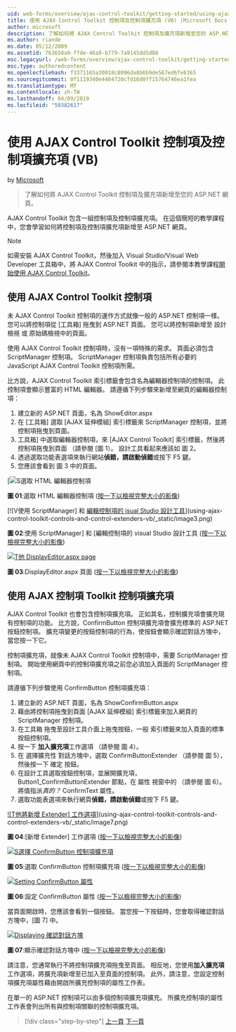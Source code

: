 ```yaml
---
uid: web-forms/overview/ajax-control-toolkit/getting-started/using-ajax-control-toolkit-controls-and-control-extenders-vb
title: 使用 AJAX Control Toolkit 控制項及控制項擴充項 (VB) |Microsoft Docs
author: microsoft
description: 了解如何將 AJAX Control Toolkit 控制項及擴充項新增至您的 ASP.NET 網頁。
ms.author: riande
ms.date: 05/12/2009
ms.assetid: 763650a9-ffde-46a9-b779-7a9145dd5d88
msc.legacyurl: /web-forms/overview/ajax-control-toolkit/getting-started/using-ajax-control-toolkit-controls-and-control-extenders-vb
msc.type: authoredcontent
ms.openlocfilehash: f3371165a30018c8096da8b6b9de567ed6fe6365
ms.sourcegitcommit: 0f1119340e4464720cfd16d0ff15764746ea1fea
ms.translationtype: MT
ms.contentlocale: zh-TW
ms.lasthandoff: 04/09/2019
ms.locfileid: "59382617"
---
```

# <a name="using-ajax-control-toolkit-controls-and-control-extenders-vb"></a>使用 AJAX Control Toolkit 控制項及控制項擴充項 (VB)

by [Microsoft](https://github.com/microsoft)

> 了解如何將 AJAX Control Toolkit 控制項及擴充項新增至您的 ASP.NET 網頁。


AJAX Control Toolkit 包含一組控制項及控制項擴充項。 在這個簡短的教學課程中，您會學習如何將控制項及控制項擴充項新增至 ASP.NET 網頁。

> [!NOTE] 
> 
> 如需安裝 AJAX Control Toolkit，然後加入 Visual Studio/Visual Web Developer 工具箱中，將 AJAX Control Toolkit 中的指示，請參閱本教學課程[開始使用 AJAX Control Toolkit](get-started-with-the-ajax-control-toolkit-vb.md)。


## <a name="using-ajax-control-toolkit-controls"></a>使用 AJAX Control Toolkit 控制項

未 AJAX Control Toolkit 控制項的運作方式就像一般的 ASP.NET 控制項一樣。 您可以將控制項從 [工具箱] 拖曳到 ASP.NET 頁面。 您可以將控制項新增至 設計檢視 或 原始碼檢視中的頁面。

使用 AJAX Control Toolkit 控制項時，沒有一項特殊的需求。 頁面必須包含 ScriptManager 控制項。 ScriptManager 控制項負責包括所有必要的 JavaScript AJAX Control Toolkit 控制項所需。

比方說，AJAX Control Toolkit 索引標籤會包含名為編輯器控制項的控制項。 此控制項會顯示豐富的 HTML 編輯器。 請遵循下列步驟來新增至網頁的編輯器控制項：

1. 建立新的 ASP.NET 頁面，名為 ShowEditor.aspx
2. 在 [工具箱] 選取 [AJAX 延伸模組] 索引標籤來 ScriptManager 控制項，並將控制項拖曳到頁面。
3. 工具箱] 中選取編輯器控制項，來 [AJAX Control Toolkit] 索引標籤，然後將控制項拖曳到頁面 （請參閱 [圖 1）。 設計工具看起來應該如 圖 2。
4. 透過選取功能表選項來執行網站**偵錯，請啟動偵錯**或按下 F5 鍵。
5. 您應該會看到 圖 3 中的頁面。


[![S選取 [HTML 編輯器控制項](using-ajax-control-toolkit-controls-and-control-extenders-vb/_static/image1.jpg)](using-ajax-control-toolkit-controls-and-control-extenders-vb/_static/image1.png)

**圖 01**:選取 HTML 編輯器控制項 ([按一下以檢視完整大小的影像](using-ajax-control-toolkit-controls-and-control-extenders-vb/_static/image2.png))


[![V使用 ScriptManager] 和 [編輯控制項的 isual Studio 設計工具](using-ajax-control-toolkit-controls-and-control-extenders-vb/_static/image2.jpg)](using-ajax-control-toolkit-controls-and-control-extenders-vb/_static/image3.png)

**圖 02**:使用 ScriptManager] 和 [編輯控制項的 visual Studio 設計工具 ([按一下以檢視完整大小的影像](using-ajax-control-toolkit-controls-and-control-extenders-vb/_static/image4.png))


[![T他 DisplayEditor.aspx page](using-ajax-control-toolkit-controls-and-control-extenders-vb/_static/image3.jpg)](using-ajax-control-toolkit-controls-and-control-extenders-vb/_static/image5.png)

**圖 03**:DisplayEditor.aspx 頁面 ([按一下以檢視完整大小的影像](using-ajax-control-toolkit-controls-and-control-extenders-vb/_static/image6.png))


## <a name="using-ajax-control-toolkit-control-extenders"></a>使用 AJAX 控制項 Toolkit 控制項擴充項

AJAX Control Toolkit 也會包含控制項擴充項。 正如其名，控制擴充項會擴充現有控制項的功能。 比方說，ConfirmButton 控制項擴充項會擴充標準的 ASP.NET 按鈕控制項。 擴充項變更的按鈕控制項的行為，使按鈕會顯示確認對話方塊中，當您按一下它。

控制項擴充項，就像未 AJAX Control Toolkit 控制項中，需要 ScriptManager 控制項。 開始使用網頁中的控制項擴充項之前您必須加入頁面的 ScriptManager 控制項。

請遵循下列步驟使用 ConfirmButton 控制項擴充項：

1. 建立新的 ASP.NET 頁面，名為 ShowConfirmButton.aspx
2. 藉由將控制項拖曳到頁面 [AJAX 延伸模組] 索引標籤來加入網頁的 ScriptManager 控制項。
3. 在工具箱 拖曳至設計工具介面上拖曳按鈕，一般 索引標籤來加入頁面的標準按鈕控制項。
4. 按一下 **加入擴充項**工作選項 （請參閱 圖 4）。
5. 在 選擇擴充性 對話方塊中，選取 ConfirmButtonExtender （請參閱 圖 5），然後按一下 確定 按鈕。
6. 在設計工具選取按鈕控制項，並展開擴充項，Button1\_ConfirmButtonExtender 節點，在 屬性 視窗中的 （請參閱 圖 6）。 將值指派*真的？* ConfirmText 屬性。
7. 選取功能表選項來執行網頁**偵錯，請啟動偵錯**或按下 F5 鍵。


[![T他將新增 Extender] 工作選項](using-ajax-control-toolkit-controls-and-control-extenders-vb/_static/image4.jpg)](using-ajax-control-toolkit-controls-and-control-extenders-vb/_static/image7.png)

**圖 04**:[新增 Extender] 工作選項 ([按一下以檢視完整大小的影像](using-ajax-control-toolkit-controls-and-control-extenders-vb/_static/image8.png))


[![S選擇 ConfirmButton 控制項擴充項](using-ajax-control-toolkit-controls-and-control-extenders-vb/_static/image5.jpg)](using-ajax-control-toolkit-controls-and-control-extenders-vb/_static/image9.png)

**圖 05**:選取 ConfirmButton 控制項擴充項 ([按一下以檢視完整大小的影像](using-ajax-control-toolkit-controls-and-control-extenders-vb/_static/image10.png))


[![Setting ConfirmButton 屬性](using-ajax-control-toolkit-controls-and-control-extenders-vb/_static/image6.jpg)](using-ajax-control-toolkit-controls-and-control-extenders-vb/_static/image11.png)

**圖 06**:設定 ConfirmButton 屬性 ([按一下以檢視完整大小的影像](using-ajax-control-toolkit-controls-and-control-extenders-vb/_static/image12.png))


當頁面開啟時，您應該會看到一個按鈕。 當您按一下按鈕時，您會取得確認對話方塊中，[圖 7] 中。


[![Displaying 確認對話方塊](using-ajax-control-toolkit-controls-and-control-extenders-vb/_static/image7.jpg)](using-ajax-control-toolkit-controls-and-control-extenders-vb/_static/image13.png)

**圖 07**:顯示確認對話方塊中 ([按一下以檢視完整大小的影像](using-ajax-control-toolkit-controls-and-control-extenders-vb/_static/image14.png))


請注意，您通常執行不將控制項擴充項拖曳至頁面。 相反地，您使用**加入擴充項**工作選項，將擴充項新增至已加入至頁面的控制項。 此外，請注意，您設定控制項擴充項屬性藉由開啟所擴充控制項的屬性工作表。

在單一的 ASP.NET 控制項可以由多個控制項擴充項擴充。 所擴充控制項的屬性工作表會列出所有與控制項關聯的控制項擴充項。

> [!div class="step-by-step"]
> [上一頁](get-started-with-the-ajax-control-toolkit-vb.md)
> [下一頁](creating-a-custom-ajax-control-toolkit-control-extender-vb.md)
